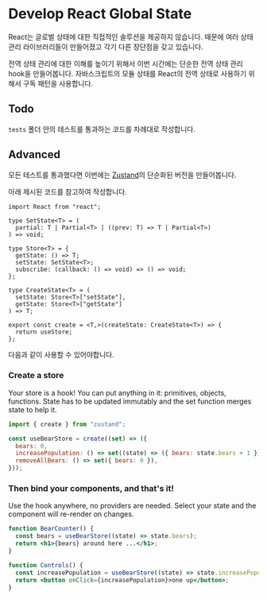 # Develop React Global State

React는 글로벌 상태에 대한 직접적인 솔루션을 제공하지 않습니다. 때문에 여러 상태 관리 라이브러리들이 만들어졌고 각기 다른 장단점을 갖고 있습니다.

전역 상태 관리에 대한 이해를 높이기 위해서 이번 시간에는 단순한 전역 상태 관리 hook을 만들어봅니다. 자바스크립트의 모듈 상태를 React의 전역 상태로 사용하기 위해서 구독 패턴을 사용합니다.

## Todo

`tests` 폴더 안의 테스트를 통과하는 코드를 차례대로 작성합니다.

## Advanced

모든 테스트를 통과했다면 이번에는 [Zustand](https://github.com/pmndrs/zustand)의 단순화된 버전을 만들어봅니다.

아래 제시된 코드를 참고하여 작성합니다.

```tsx
import React from "react";

type SetState<T> = (
  partial: T | Partial<T> | ((prev: T) => T | Partial<T>)
) => void;

type Store<T> = {
  getState: () => T;
  setState: SetState<T>;
  subscribe: (callback: () => void) => () => void;
};

type CreateState<T> = (
  setState: Store<T>["setState"],
  getState: Store<T>["getState"]
) => T;

export const create = <T,>(createState: CreateState<T>) => {
  return useStore;
};
```

다음과 같이 사용할 수 있어야합니다.

### Create a store

Your store is a hook! You can put anything in it: primitives, objects, functions. State has to be updated immutably and the set function merges state to help it.

```jsx
import { create } from "zustand";

const useBearStore = create((set) => ({
  bears: 0,
  increasePopulation: () => set((state) => ({ bears: state.bears + 1 })),
  removeAllBears: () => set({ bears: 0 }),
}));
```

### Then bind your components, and that's it!

Use the hook anywhere, no providers are needed. Select your state and the component will re-render on changes.

```jsx
function BearCounter() {
  const bears = useBearStore((state) => state.bears);
  return <h1>{bears} around here ...</h1>;
}

function Controls() {
  const increasePopulation = useBearStore((state) => state.increasePopulation);
  return <button onClick={increasePopulation}>one up</button>;
}
```

